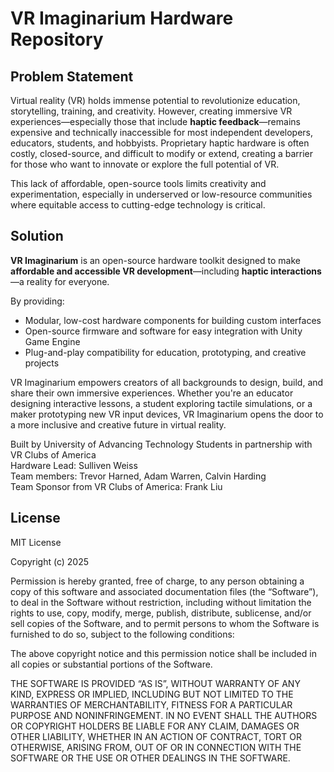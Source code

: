 # VR Imaginarium Hardware Repository

## Problem Statement

Virtual reality (VR) holds immense potential to revolutionize education, storytelling, training, and creativity. However, creating immersive VR experiences—especially those that include **haptic feedback**—remains expensive and technically inaccessible for most independent developers, educators, students, and hobbyists. Proprietary haptic hardware is often costly, closed-source, and difficult to modify or extend, creating a barrier for those who want to innovate or explore the full potential of VR.

This lack of affordable, open-source tools limits creativity and experimentation, especially in underserved or low-resource communities where equitable access to cutting-edge technology is critical.

## Solution

**VR Imaginarium** is an open-source hardware toolkit designed to make **affordable and accessible VR development**—including **haptic interactions**—a reality for everyone.

By providing:

- Modular, low-cost hardware components for building custom interfaces
- Open-source firmware and software for easy integration with Unity Game Engine
- Plug-and-play compatibility for education, prototyping, and creative projects

VR Imaginarium empowers creators of all backgrounds to design, build, and share their own immersive experiences. Whether you're an educator designing interactive lessons, a student exploring tactile simulations, or a maker prototyping new VR input devices, VR Imaginarium opens the door to a more inclusive and creative future in virtual reality.

Built by University of Advancing Technology Students in partnership with VR Clubs of America \
Hardware Lead: Sulliven Weiss \
Team members: Trevor Harned, Adam Warren, Calvin Harding\
Team Sponsor from VR Clubs of America: Frank Liu

## License 
MIT License

Copyright (c) 2025 

Permission is hereby granted, free of charge, to any person obtaining a copy of this software and associated documentation files (the “Software”), to deal in the Software without restriction, including without limitation the rights to use, copy, modify, merge, publish, distribute, sublicense, and/or sell copies of the Software, and to permit persons to whom the Software is furnished to do so, subject to the following conditions:

The above copyright notice and this permission notice shall be included in all copies or substantial portions of the Software.

THE SOFTWARE IS PROVIDED “AS IS”, WITHOUT WARRANTY OF ANY KIND, EXPRESS OR IMPLIED, INCLUDING BUT NOT LIMITED TO THE WARRANTIES OF MERCHANTABILITY, FITNESS FOR A PARTICULAR PURPOSE AND NONINFRINGEMENT. IN NO EVENT SHALL THE AUTHORS OR COPYRIGHT HOLDERS BE LIABLE FOR ANY CLAIM, DAMAGES OR OTHER LIABILITY, WHETHER IN AN ACTION OF CONTRACT, TORT OR OTHERWISE, ARISING FROM, OUT OF OR IN CONNECTION WITH THE SOFTWARE OR THE USE OR OTHER DEALINGS IN THE SOFTWARE.

